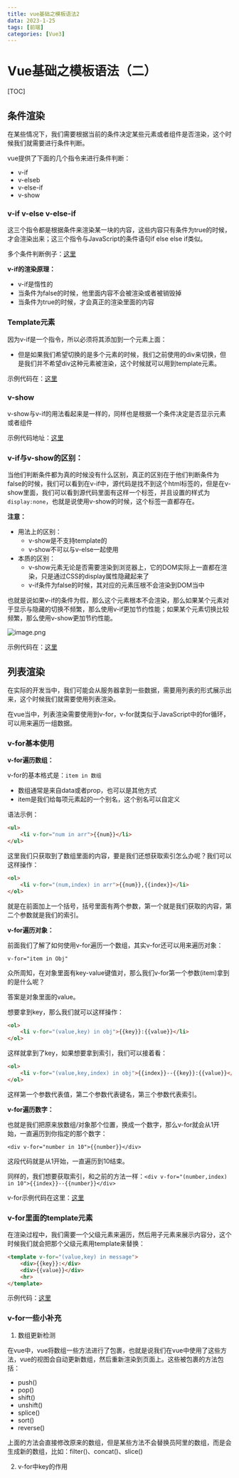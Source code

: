 ```yaml
---
title: vue基础之模板语法2
data: 2023-1-25
tags: [前端]
categories: [Vue3]
---
```


# Vue基础之模板语法（二）

[TOC]

## 条件渲染

在某些情况下，我们需要根据当前的条件决定某些元素或者组件是否渲染，这个时候我们就需要进行条件判断。

vue提供了下面的几个指令来进行条件判断：

- v-if
- v-elseb
- v-else-if
- v-show

### v-if  v-else  v-else-if

这三个指令都是根据条件来渲染某一块的内容，这些内容只有条件为true的时候，才会渲染出来；这三个指令与JavaScript的条件语句if  else  else if类似。

多个条件判断例子：[这里](https://github.com/zml212/vue3_learn/blob/master/learn_vue3/04_%E6%9D%A1%E4%BB%B6%E6%B8%B2%E6%9F%93/02_%E5%A4%9A%E4%B8%AA%E6%9D%A1%E4%BB%B6%E7%9A%84%E6%B8%B2%E6%9F%93.html)

**v-if的渲染原理：**

- v-if是惰性的
- 当条件为false的时候，他里面内容不会被渲染或者被销毁掉
- 当条件为true的时候，才会真正的渲染里面的内容

### Template元素

因为v-if是一个指令，所以必须将其添加到一个元素上面：

- 但是如果我们希望切换的是多个元素的时候，我们之前使用的div来切换，但是我们并不希望div这种元素被渲染，这个时候就可以用到template元素。

示例代码在：[这里]()

### v-show

v-show与v-if的用法看起来是一样的，同样也是根据一个条件决定是否显示元素或者组件

示例代码地址：[这里](https://github.com/zml212/vue3_learn/blob/master/learn_vue3/04_%E6%9D%A1%E4%BB%B6%E6%B8%B2%E6%9F%93/04_v-show%E7%9A%84%E6%9D%A1%E4%BB%B6%E6%B8%B2%E6%9F%93.html)

### v-if与v-show的区别：

当他们判断条件都为真的时候没有什么区别，真正的区别在于他们判断条件为false的时候，我们可以看到在v-if中，源代码是找不到这个html标签的，但是在v-show里面，我们可以看到源代码里面有这样一个标签，并且设置的样式为`display:none`，也就是说使用v-show的时候，这个标签一直都存在。

**注意：**

- 用法上的区别：
  - v-show是不支持template的
  - v-show不可以与v-else一起使用
- 本质的区别：
  - v-show元素无论是否需要渲染到浏览器上，它的DOM实际上一直都在渲染，只是通过CSS的display属性隐藏起来了
  - v-if条件为false的时候，其对应的元素压根不会渲染到DOM当中

也就是说如果v-if的条件为假，那么这个元素根本不会渲染，那么如果某个元素对于显示与隐藏的切换不频繁，那么使用v-if更加节约性能；如果某个元素切换比较频繁，那么使用v-show更加节约性能。

![image.png](https://p6-juejin.byteimg.com/tos-cn-i-k3u1fbpfcp/d69bb0d345ac465ca8e3ae4a01366f7a~tplv-k3u1fbpfcp-watermark.image?)

示例代码在：[这里](https://github.com/zml212/vue3_learn/blob/master/learn_vue3/04_%E6%9D%A1%E4%BB%B6%E6%B8%B2%E6%9F%93/05_v-if%E4%B8%8Ev-show%E7%9A%84%E5%8C%BA%E5%88%AB.html)

## 列表渲染

在实际的开发当中，我们可能会从服务器拿到一些数据，需要用列表的形式展示出来，这个时候我们就需要使用列表渲染。

在vue当中，列表渲染需要使用到v-for，v-for就类似于JavaScript中的for循环，可以用来遍历一组数据。

### v-for基本使用

**v-for遍历数组：**

v-for的基本格式是：`item in 数组`

- 数组通常是来自data或者prop，也可以是其他方式
- item是我们给每项元素起的一个别名，这个别名可以自定义

语法示例：

```html
<ul>
    <li v-for="num in arr">{{num}}</li>
</ul>
```

这里我们只获取到了数组里面的内容，要是我们还想获取索引怎么办呢？我们可以这样操作：

```html
<ol>
    <li v-for="(num,index) in arr">{{num}},{{index}}</li>
</ol>
```

就是在前面加上一个括号，括号里面有两个参数，第一个就是我们获取的内容，第二个参数就是我们的索引。

**v-for遍历对象：**

前面我们了解了如何使用v-for遍历一个数组，其实v-for还可以用来遍历对象：

`v-for="item in Obj"`

众所周知，在对象里面有key-value键值对，那么我们v-for第一个参数(item)拿到的是什么呢？

答案是对象里面的value。

想要拿到key，那么我们就可以这样操作：

```html
<ol>
    <li v-for="(value,key) in obj">{{key}}:{{value}}</li>
</ol>
```

这样就拿到了key，如果想要拿到索引，我们可以接着看：

```html
<ol>
    <li v-for="(value,key,index) in obj">{{index}}--{{key}}:{{value}}</li>
</ol>
```

这样第一个参数代表值，第二个参数代表键名，第三个参数代表索引。

**v-for遍历数字：**

也就是我们把原来放数组/对象那个位置，换成一个数字，那么v-for就会从1开始，一直遍历到你指定的那个数字：

`<div v-for="number in 10">{{number}}</div>`

这段代码就是从1开始，一直遍历到10结束。

同样的，我们想要获取索引，和之前的方法一样：`<div v-for="(number,index) in 10">{{index}}--{{number}}</div>`

v-for示例代码在这里：[这里](https://github.com/zml212/vue3_learn/blob/master/learn_vue3/05_%E5%88%97%E8%A1%A8%E6%B8%B2%E6%9F%93/01_v-for%E7%9A%84%E5%9F%BA%E6%9C%AC%E4%BD%BF%E7%94%A8.html)

### v-for里面的template元素

在渲染过程中，我们需要一个父级元素来遍历，然后用子元素来展示内容分，这个时候我们就会把那个父级元素用template来替换：

```html
<template v-for="(value,key) in message">
    <div>{{key}}:</div>
    <div>{{value}}</div>
    <hr>
</template>
```

示例代码：[这里](https://github.com/zml212/vue3_learn/blob/master/learn_vue3/05_%E5%88%97%E8%A1%A8%E6%B8%B2%E6%9F%93/02_v-for%E4%B8%8Etamplate.html)

### v-for一些小补充

1. 数组更新检测

在vue中，vue将数组一些方法进行了包裹，也就是说我们在vue中使用了这些方法，vue的视图会自动更新数组，然后重新渲染到页面上。这些被包裹的方法包括：

- push()
- pop()
- shift()
- unshift()
- splice()
- sort()
- reverse()

上面的方法会直接修改原来的数组，但是某些方法不会替换员阿里的数组，而是会生成新的数组，比如：filter()、concat()、slice()

2. v-for中key的作用

